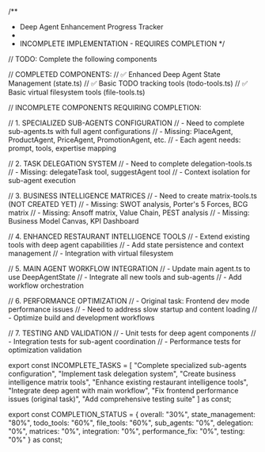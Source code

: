 /**
 * Deep Agent Enhancement Progress Tracker
 * 
 * INCOMPLETE IMPLEMENTATION - REQUIRES COMPLETION
 */

// TODO: Complete the following components

// COMPLETED COMPONENTS:
// ✅ Enhanced Deep Agent State Management (state.ts)
// ✅ Basic TODO tracking tools (todo-tools.ts) 
// ✅ Basic virtual filesystem tools (file-tools.ts)

// INCOMPLETE COMPONENTS REQUIRING COMPLETION:

// 1. SPECIALIZED SUB-AGENTS CONFIGURATION
// - Need to complete sub-agents.ts with full agent configurations
// - Missing: PlaceAgent, ProductAgent, PriceAgent, PromotionAgent, etc.
// - Each agent needs: prompt, tools, expertise mapping

// 2. TASK DELEGATION SYSTEM
// - Need to complete delegation-tools.ts
// - Missing: delegateTask tool, suggestAgent tool
// - Context isolation for sub-agent execution

// 3. BUSINESS INTELLIGENCE MATRICES
// - Need to create matrix-tools.ts (NOT CREATED YET)
// - Missing: SWOT analysis, Porter's 5 Forces, BCG matrix
// - Missing: Ansoff matrix, Value Chain, PEST analysis
// - Missing: Business Model Canvas, KPI Dashboard

// 4. ENHANCED RESTAURANT INTELLIGENCE TOOLS
// - Extend existing tools with deep agent capabilities
// - Add state persistence and context management
// - Integration with virtual filesystem

// 5. MAIN AGENT WORKFLOW INTEGRATION
// - Update main agent.ts to use DeepAgentState
// - Integrate all new tools and sub-agents
// - Add workflow orchestration

// 6. PERFORMANCE OPTIMIZATION
// - Original task: Frontend dev mode performance issues
// - Need to address slow startup and content loading
// - Optimize build and development workflows

// 7. TESTING AND VALIDATION
// - Unit tests for deep agent components
// - Integration tests for sub-agent coordination
// - Performance tests for optimization validation

export const INCOMPLETE_TASKS = [
  "Complete specialized sub-agents configuration",
  "Implement task delegation system", 
  "Create business intelligence matrix tools",
  "Enhance existing restaurant intelligence tools",
  "Integrate deep agent with main workflow",
  "Fix frontend performance issues (original task)",
  "Add comprehensive testing suite"
] as const;

export const COMPLETION_STATUS = {
  overall: "30%",
  state_management: "80%", 
  todo_tools: "60%",
  file_tools: "60%",
  sub_agents: "0%",
  delegation: "0%", 
  matrices: "0%",
  integration: "0%",
  performance_fix: "0%",
  testing: "0%"
} as const;